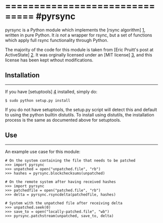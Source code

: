 ===============================
#pyrsync
===============================
pyrsync is a Python module which implements the [rsync algorithm] [1],
written in pure Python. It *is not* a wrapper for rsync, but a set of
functions which apply full rsync functionality through Python.

The majority of the code for this module is taken from [Eric Pruitt's
post at ActiveState] [2]. It was orginally licensed under an [MIT license]
[3], and this license has been kept wthout modifications.

## Installation
--------------------------------
If you have [setuptools] [4] installed, simply do:

    $ sudo python setup.py install

If you do not have setuptools, the setup.py script will detect this and
default to using the python builtin distutils. To install using distutils,
the installation process is the same as documented above for setuptools.

## Use
--------------------------------
An example use case for this module:

    # On the system containing the file that needs to be patched
    >>> import pyrsync
    >>> unpatched = open("unpatched.file", "rb")
    >>> hashes = pyrsync.blockchecksums(unpatched)

    # On the remote system after having received hashes
    >>> import pyrsync
    >>> patchedfile = open("patched.file", "rb")
    >>> delta = pyrsync.rsyncdelta(patchedfile, hashes)

    # System with the unpatched file after receiving delta
    >>> unpatched.seek(0)
    >>> save_to = open("locally-patched.file", "wb")
    >>> pyrsync.patchstream(unpatched, save_to, delta)

[1]: http://samba.anu.edu.au/rsync/ "Andrew Tridgell and Paul Mackerras. The rsync algorithm. Technical Report TR-CS-96-05, Canberra 0200 ACT, Australia, 1996."
[2]: https://code.activestate.com/recipes/577518-rsync-algorithm/ "Rsync Algorithm (Python Recipe)"
[3]: http://www.opensource.org/licenses/mit-license.php "OSI MIT License"
[4]: http://pypi.python.org/pypi/setuptools/ "setuptools"
